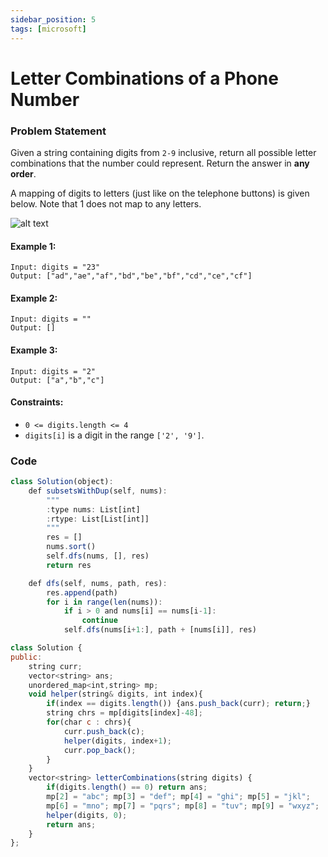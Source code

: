 ```yaml
---
sidebar_position: 5
tags: [microsoft]
---
```


# Letter Combinations of a Phone Number

### Problem Statement

Given a string containing digits from `2-9` inclusive, return all possible letter combinations that the number could represent. Return the answer in **any order**.

A mapping of digits to letters (just like on the telephone buttons) is given below. Note that 1 does not map to any letters.

![alt text](https://assets.leetcode.com/uploads/2022/03/15/1200px-telephone-keypad2svg.png)

#### Example 1:

```
Input: digits = "23"
Output: ["ad","ae","af","bd","be","bf","cd","ce","cf"]
```

#### Example 2:

```
Input: digits = ""
Output: []
```

#### Example 3:

```
Input: digits = "2"
Output: ["a","b","c"]
```

#### Constraints:

- `0 <= digits.length <= 4`
- `digits[i]` is a digit in the range `['2', '9']`.

### Code

```jsx title="Python Code"
class Solution(object):
    def subsetsWithDup(self, nums):
        """
        :type nums: List[int]
        :rtype: List[List[int]]
        """
        res = []
        nums.sort()
        self.dfs(nums, [], res)
        return res

    def dfs(self, nums, path, res):
        res.append(path)
        for i in range(len(nums)):
            if i > 0 and nums[i] == nums[i-1]:
                continue
            self.dfs(nums[i+1:], path + [nums[i]], res)

```

```jsx title="C++"
class Solution {
public:
    string curr;
    vector<string> ans;
    unordered_map<int,string> mp;
    void helper(string& digits, int index){
        if(index == digits.length()) {ans.push_back(curr); return;}
        string chrs = mp[digits[index]-48];
        for(char c : chrs){
            curr.push_back(c);
            helper(digits, index+1);
            curr.pop_back();
        }
    }
    vector<string> letterCombinations(string digits) {
        if(digits.length() == 0) return ans;
        mp[2] = "abc"; mp[3] = "def"; mp[4] = "ghi"; mp[5] = "jkl";
        mp[6] = "mno"; mp[7] = "pqrs"; mp[8] = "tuv"; mp[9] = "wxyz";
        helper(digits, 0);
        return ans;
    }
};

```
